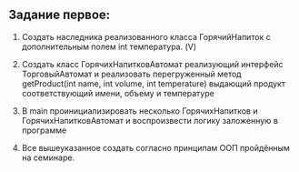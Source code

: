 ## Задание первое:

1. Создать наследника реализованного класса ГорячийНапиток с дополнительным полем int температура. (V)

2. Создать класс ГорячихНапитковАвтомат реализующий интерфейс ТорговыйАвтомат и реализовать перегруженный метод getProduct(int name, int volume, int temperature) выдающий продукт соответствующий имени, объему и температуре

3. В main проинициализировать несколько ГорячихНапитков и ГорячихНапитковАвтомат и воспроизвести логику заложенную в программе

4. Все вышеуказанное создать согласно принципам ООП пройдённым на семинаре.
